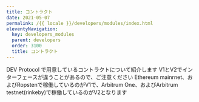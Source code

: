 ```yaml
---
title: コントラクト
date: 2021-05-07
permalink: /{{ locale }}/developers/modules/index.html
eleventyNavigation:
  key: developers_modules
  parent: developers
  order: 3100
  title: コントラクト
---
```


DEV Protocol で用意しているコントラクトについて紹介します
V1とV2でインターフェースが違うことがあるので、ご注意ください
Ethereum mainrnet、およびRopstenで稼働しているのがV1で、Arbitrum One、およびArbitrum testnet(rinkeby)で稼働しているのがV2となります